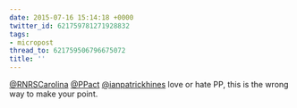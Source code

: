 ```yaml
---
date: 2015-07-16 15:14:18 +0000
twitter_id: 621759781271928832
tags:
- micropost
thread_to: 621759506796675072
title: ''
---
```


[@RNRSCarolina](https://twitter.com/RNRSCarolina) [@PPact](https://twitter.com/PPact) [@ianpatrickhines](https://twitter.com/ianpatrickhines) love or hate PP, this is the wrong way to make your point.
